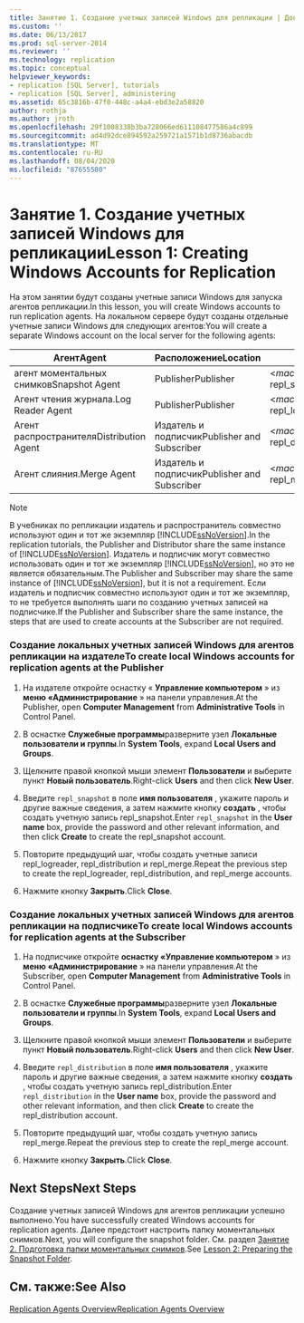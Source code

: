 ```yaml
---
title: Занятие 1. Создание учетных записей Windows для репликации | Документация Майкрософт
ms.custom: ''
ms.date: 06/13/2017
ms.prod: sql-server-2014
ms.reviewer: ''
ms.technology: replication
ms.topic: conceptual
helpviewer_keywords:
- replication [SQL Server], tutorials
- replication [SQL Server], administering
ms.assetid: 65c3816b-47f0-448c-a4a4-ebd3e2a58820
author: rothja
ms.author: jroth
ms.openlocfilehash: 29f1008338b3ba728066ed611108477586a4c899
ms.sourcegitcommit: ad4d92dce894592a259721a1571b1d8736abacdb
ms.translationtype: MT
ms.contentlocale: ru-RU
ms.lasthandoff: 08/04/2020
ms.locfileid: "87655580"
---
```

# <a name="lesson-1-creating-windows-accounts-for-replication"></a><span data-ttu-id="27fb9-102">Занятие 1. Создание учетных записей Windows для репликации</span><span class="sxs-lookup"><span data-stu-id="27fb9-102">Lesson 1: Creating Windows Accounts for Replication</span></span>
  <span data-ttu-id="27fb9-103">На этом занятии будут созданы учетные записи Windows для запуска агентов репликации.</span><span class="sxs-lookup"><span data-stu-id="27fb9-103">In this lesson, you will create Windows accounts to run replication agents.</span></span> <span data-ttu-id="27fb9-104">На локальном сервере будут созданы отдельные учетные записи Windows для следующих агентов:</span><span class="sxs-lookup"><span data-stu-id="27fb9-104">You will create a separate Windows account on the local server for the following agents:</span></span>  
  
|<span data-ttu-id="27fb9-105">Агент</span><span class="sxs-lookup"><span data-stu-id="27fb9-105">Agent</span></span>|<span data-ttu-id="27fb9-106">Расположение</span><span class="sxs-lookup"><span data-stu-id="27fb9-106">Location</span></span>|<span data-ttu-id="27fb9-107">Имя учетной записи</span><span class="sxs-lookup"><span data-stu-id="27fb9-107">Account name</span></span>|  
|-----------|--------------|------------------|  
|<span data-ttu-id="27fb9-108">агент моментальных снимков</span><span class="sxs-lookup"><span data-stu-id="27fb9-108">Snapshot Agent</span></span>|<span data-ttu-id="27fb9-109">Publisher</span><span class="sxs-lookup"><span data-stu-id="27fb9-109">Publisher</span></span>|<span data-ttu-id="27fb9-110">\<*machine_name*>\ repl_snapshot</span><span class="sxs-lookup"><span data-stu-id="27fb9-110">\<*machine_name*>\repl_snapshot</span></span>|  
|<span data-ttu-id="27fb9-111">Агент чтения журнала.</span><span class="sxs-lookup"><span data-stu-id="27fb9-111">Log Reader Agent</span></span>|<span data-ttu-id="27fb9-112">Publisher</span><span class="sxs-lookup"><span data-stu-id="27fb9-112">Publisher</span></span>|<span data-ttu-id="27fb9-113">\<*machine_name*>\ repl_logreader</span><span class="sxs-lookup"><span data-stu-id="27fb9-113">\<*machine_name*>\repl_logreader</span></span>|  
|<span data-ttu-id="27fb9-114">Агент распространителя</span><span class="sxs-lookup"><span data-stu-id="27fb9-114">Distribution Agent</span></span>|<span data-ttu-id="27fb9-115">Издатель и подписчик</span><span class="sxs-lookup"><span data-stu-id="27fb9-115">Publisher and Subscriber</span></span>|<span data-ttu-id="27fb9-116">\<*machine_name*>\ repl_distribution</span><span class="sxs-lookup"><span data-stu-id="27fb9-116">\<*machine_name*>\repl_distribution</span></span>|  
|<span data-ttu-id="27fb9-117">Агент слияния.</span><span class="sxs-lookup"><span data-stu-id="27fb9-117">Merge Agent</span></span>|<span data-ttu-id="27fb9-118">Издатель и подписчик</span><span class="sxs-lookup"><span data-stu-id="27fb9-118">Publisher and Subscriber</span></span>|<span data-ttu-id="27fb9-119">\<*machine_name*>\ repl_merge</span><span class="sxs-lookup"><span data-stu-id="27fb9-119">\<*machine_name*>\repl_merge</span></span>|  
  
> [!NOTE]  
>  <span data-ttu-id="27fb9-120">В учебниках по репликации издатель и распространитель совместно используют один и тот же экземпляр [!INCLUDE[ssNoVersion](../../includes/ssnoversion-md.md)].</span><span class="sxs-lookup"><span data-stu-id="27fb9-120">In the replication tutorials, the Publisher and Distributor share the same instance of [!INCLUDE[ssNoVersion](../../includes/ssnoversion-md.md)].</span></span> <span data-ttu-id="27fb9-121">Издатель и подписчик могут совместно использовать один и тот же экземпляр [!INCLUDE[ssNoVersion](../../includes/ssnoversion-md.md)], но это не является обязательным.</span><span class="sxs-lookup"><span data-stu-id="27fb9-121">The Publisher and Subscriber may share the same instance of [!INCLUDE[ssNoVersion](../../includes/ssnoversion-md.md)], but it is not a requirement.</span></span> <span data-ttu-id="27fb9-122">Если издатель и подписчик совместно используют один и тот же экземпляр, то не требуется выполнять шаги по созданию учетных записей на подписчике.</span><span class="sxs-lookup"><span data-stu-id="27fb9-122">If the Publisher and Subscriber share the same instance, the steps that are used to create accounts at the Subscriber are not required.</span></span>  
  
### <a name="to-create-local-windows-accounts-for-replication-agents-at-the-publisher"></a><span data-ttu-id="27fb9-123">Создание локальных учетных записей Windows для агентов репликации на издателе</span><span class="sxs-lookup"><span data-stu-id="27fb9-123">To create local Windows accounts for replication agents at the Publisher</span></span>  
  
1.  <span data-ttu-id="27fb9-124">На издателе откройте оснастку « **Управление компьютером** » из **меню «Администрирование** » на панели управления.</span><span class="sxs-lookup"><span data-stu-id="27fb9-124">At the Publisher, open **Computer Management** from **Administrative Tools** in Control Panel.</span></span>  
  
2.  <span data-ttu-id="27fb9-125">В оснастке **Служебные программы**разверните узел **Локальные пользователи и группы**.</span><span class="sxs-lookup"><span data-stu-id="27fb9-125">In **System Tools**, expand **Local Users and Groups**.</span></span>  
  
3.  <span data-ttu-id="27fb9-126">Щелкните правой кнопкой мыши элемент **Пользователи** и выберите пункт **Новый пользователь**.</span><span class="sxs-lookup"><span data-stu-id="27fb9-126">Right-click **Users** and then click **New User**.</span></span>  
  
4.  <span data-ttu-id="27fb9-127">Введите `repl_snapshot` в поле **имя пользователя** , укажите пароль и другие важные сведения, а затем нажмите кнопку **создать** , чтобы создать учетную запись repl_snapshot.</span><span class="sxs-lookup"><span data-stu-id="27fb9-127">Enter `repl_snapshot` in the **User name** box, provide the password and other relevant information, and then click **Create** to create the repl_snapshot account.</span></span>  
  
5.  <span data-ttu-id="27fb9-128">Повторите предыдущий шаг, чтобы создать учетные записи repl_logreader, repl_distribution и repl_merge.</span><span class="sxs-lookup"><span data-stu-id="27fb9-128">Repeat the previous step to create the repl_logreader, repl_distribution, and repl_merge accounts.</span></span>  
  
6.  <span data-ttu-id="27fb9-129">Нажмите кнопку **Закрыть**.</span><span class="sxs-lookup"><span data-stu-id="27fb9-129">Click **Close**.</span></span>  
  
### <a name="to-create-local-windows-accounts-for-replication-agents-at-the-subscriber"></a><span data-ttu-id="27fb9-130">Создание локальных учетных записей Windows для агентов репликации на подписчике</span><span class="sxs-lookup"><span data-stu-id="27fb9-130">To create local Windows accounts for replication agents at the Subscriber</span></span>  
  
1.  <span data-ttu-id="27fb9-131">На подписчике откройте **оснастку «Управление компьютером** » из **меню «Администрирование** » на панели управления.</span><span class="sxs-lookup"><span data-stu-id="27fb9-131">At the Subscriber, open **Computer Management** from **Administrative Tools** in Control Panel.</span></span>  
  
2.  <span data-ttu-id="27fb9-132">В оснастке **Служебные программы**разверните узел **Локальные пользователи и группы**.</span><span class="sxs-lookup"><span data-stu-id="27fb9-132">In **System Tools**, expand **Local Users and Groups**.</span></span>  
  
3.  <span data-ttu-id="27fb9-133">Щелкните правой кнопкой мыши элемент **Пользователи** и выберите пункт **Новый пользователь**.</span><span class="sxs-lookup"><span data-stu-id="27fb9-133">Right-click **Users** and then click **New User**.</span></span>  
  
4.  <span data-ttu-id="27fb9-134">Введите `repl_distribution` в поле **имя пользователя** , укажите пароль и другие важные сведения, а затем нажмите кнопку **создать** , чтобы создать учетную запись repl_distribution.</span><span class="sxs-lookup"><span data-stu-id="27fb9-134">Enter `repl_distribution` in the **User name** box, provide the password and other relevant information, and then click **Create** to create the repl_distribution account.</span></span>  
  
5.  <span data-ttu-id="27fb9-135">Повторите предыдущий шаг, чтобы создать учетную запись repl_merge.</span><span class="sxs-lookup"><span data-stu-id="27fb9-135">Repeat the previous step to create the repl_merge account.</span></span>  
  
6.  <span data-ttu-id="27fb9-136">Нажмите кнопку **Закрыть**.</span><span class="sxs-lookup"><span data-stu-id="27fb9-136">Click **Close**.</span></span>  
  
## <a name="next-steps"></a><span data-ttu-id="27fb9-137">Next Steps</span><span class="sxs-lookup"><span data-stu-id="27fb9-137">Next Steps</span></span>  
 <span data-ttu-id="27fb9-138">Создание учетных записей Windows для агентов репликации успешно выполнено.</span><span class="sxs-lookup"><span data-stu-id="27fb9-138">You have successfully created Windows accounts for replication agents.</span></span> <span data-ttu-id="27fb9-139">Далее предстоит настроить папку моментальных снимков.</span><span class="sxs-lookup"><span data-stu-id="27fb9-139">Next, you will configure the snapshot folder.</span></span> <span data-ttu-id="27fb9-140">См. раздел [Занятие 2. Подготовка папки моментальных снимков](lesson-2-preparing-the-snapshot-folder.md).</span><span class="sxs-lookup"><span data-stu-id="27fb9-140">See [Lesson 2: Preparing the Snapshot Folder](lesson-2-preparing-the-snapshot-folder.md).</span></span>  
  
## <a name="see-also"></a><span data-ttu-id="27fb9-141">См. также:</span><span class="sxs-lookup"><span data-stu-id="27fb9-141">See Also</span></span>  
 [<span data-ttu-id="27fb9-142">Replication Agents Overview</span><span class="sxs-lookup"><span data-stu-id="27fb9-142">Replication Agents Overview</span></span>](agents/replication-agents-overview.md)  
  
  
